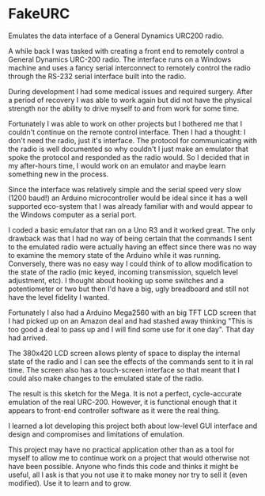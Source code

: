 # FakeURC
Emulates the data interface of a General Dynamics URC200 radio.

A while back I was tasked with creating a front end to remotely control
a General Dynamics URC-200 radio. The interface runs on a Windows machine
and uses a fancy serial interconnect to remotely control the radio through
the RS-232 serial interface built into the radio.

During development I had some medical issues and required surgery. After
a period of recovery I was able to work again but did not have the physical
strength nor the ability to drive myself to and from work for some time.

Fortunately I was able to work on other projects but I bothered me that
I couldn't continue on the remote control interface.
Then I had a thought: I don't need the radio, just it's interface.
The protocol for communicating with the radio is well documented so why
couldn't I just make an emulator that spoke the protocol and responded
as the radio would. So I decided that in my after-hours time, I would
work on an emulator and maybe learn something new in the process.

Since the interface was relatively simple and the serial speed very slow
(1200 baud!) an Arduino microcontroller would be ideal since it has
a well supported eco-system that I was already familiar with and would
appear to the Windows computer as a serial port.

I coded a basic emulator that ran on a Uno R3 and it worked great. The only
drawback was that I had no way of being certain that the commands I sent
to the emulated radio were actually having an effect since there was no
way to examine the memory state of the Arduino while it was running.
Conversely, there was no easy way I could think of to allow modification to
the state of the radio (mic keyed, incoming transmission, squelch level
adjustment, etc). I thought about hooking up some switches and a potentiometer
or two but then I'd have a big, ugly breadboard and still not have the level
fidelity I wanted.

Fortunately I also had a Arduino Mega2560 with an big TFT LCD screen that
I had picked up on an Amazon deal and had stashed away thinking "This is too
good a deal to pass up and I will find some use for it one day". That
day had arrived.

The 380x420 LCD screen allows plenty of space to display the internal
state of the radio and I can see the effects of the commands sent to
it in ral time. The screen also has a touch-screen interface so that meant
that I could also make changes to the emulated state of the radio.

The result is this sketch for the Mega. It is not a perfect, cycle-accurate
emulation of the real URC-200. However, it is functional enough that it
appears to front-end controller software as it were the real thing.

I learned a lot developing this project both about low-level GUI interface and
design and compromises and limitations of emulation.

This project may have no practical application other than as a tool for
myself to allow me to continue work on a project that would otherwise not
have been possible. Anyone who finds this code and thinks it might be useful,
all I ask is that you not use it to make money nor try to sell it (even modified).
Use it to learn and to grow.

